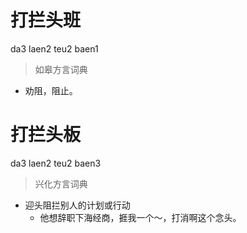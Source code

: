 # 打拦头班
da3 laen2 teu2 baen1
> 如皋方言词典
- 劝阻，阻止。

# 打拦头板
da3 laen2 teu2 baen3
> 兴化方言词典
- 迎头阻拦别人的计划或行动
  - 他想辞职下海经商，捱我一个～，打消啊这个念头。
